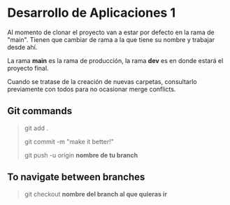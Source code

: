# Desarrollo de Aplicaciones 1

Al momento de clonar el proyecto van a estar por defecto en la rama de "main". Tienen que cambiar de rama a la que tiene su nombre y trabajar desde ahí.

La rama **main** es la rama de producción, la rama **dev** es en donde estará el proyecto final. 

Cuando se tratase de la creación de nuevas carpetas, consultarlo previamente con todos para no ocasionar merge conflicts.

## Git commands

> git add .
> 
> git commit -m "make it better!"
> 
> git push -u origin **nombre de tu branch**

## To navigate between branches

> git checkout **nombre del branch al que quieras ir**
